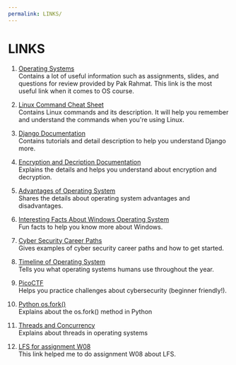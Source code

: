 ```yaml
---
permalink: LINKS/
---
```


# LINKS

1. [Operating Systems](https://os.vlsm.org/)<br>
Contains a lot of useful information such as assignments, slides, and questions for review provided by Pak Rahmat. This link is the most useful link when it comes to OS course.

2. [Linux Command Cheat Sheet](https://www.guru99.com/linux-commands-cheat-sheet.html)<br>
Contains Linux commands and its description. It will help you remember and understand the commands when you're using Linux.

3. [Django Documentation](https://docs.djangoproject.com/en/4.2/)<br>
Contains tutorials and detail description to help you understand Django more.

4. [Encryption and Decription Documentation](https://docs.oracle.com/cd/E19047-01/sunscreen151/806-5397/i996724/)<br>
Explains the details and helps you understand about encryption and decryption.

5. [Advantages of Operating System](https://www.scaler.com/topics/advantages-of-operating-system/)<br>
Shares the details about operating system advantages and disadvantages.

6. [Interesting Facts About Windows Operating System](https://www.tldevtech.com/interesting-facts-about-windows-operating-system/)<br>
Fun facts to help you know more about Windows.

7. [Cyber Security Career Paths](https://www.coursera.org/articles/cybersecurity-career-paths)<br>
Gives examples of cyber security career paths and how to get started.

8. [Timeline of Operating System](https://www.javatpoint.com/history-of-operating-system)<br>
Tells you what operating systems humans use throughout the year.

9. [PicoCTF](https://picoctf.org/)<br>
Helps you practice challenges about cybersecurity (beginner friendly!).

10. [Python os.fork()](https://www.geeksforgeeks.org/python-os-fork-method/)<br>
Explains about the os.fork() method in Python

11. [Threads and Concurrency](https://www.omscs-notes.com/operating-systems/threads-and-concurrency/)<br>
Explains about threads in operating systems

12. [LFS for assignment W08](https://riorio805.github.io/os232/NOTES/lfsch1-5.html)<br>
This link helped me to do assignment W08 about LFS.
